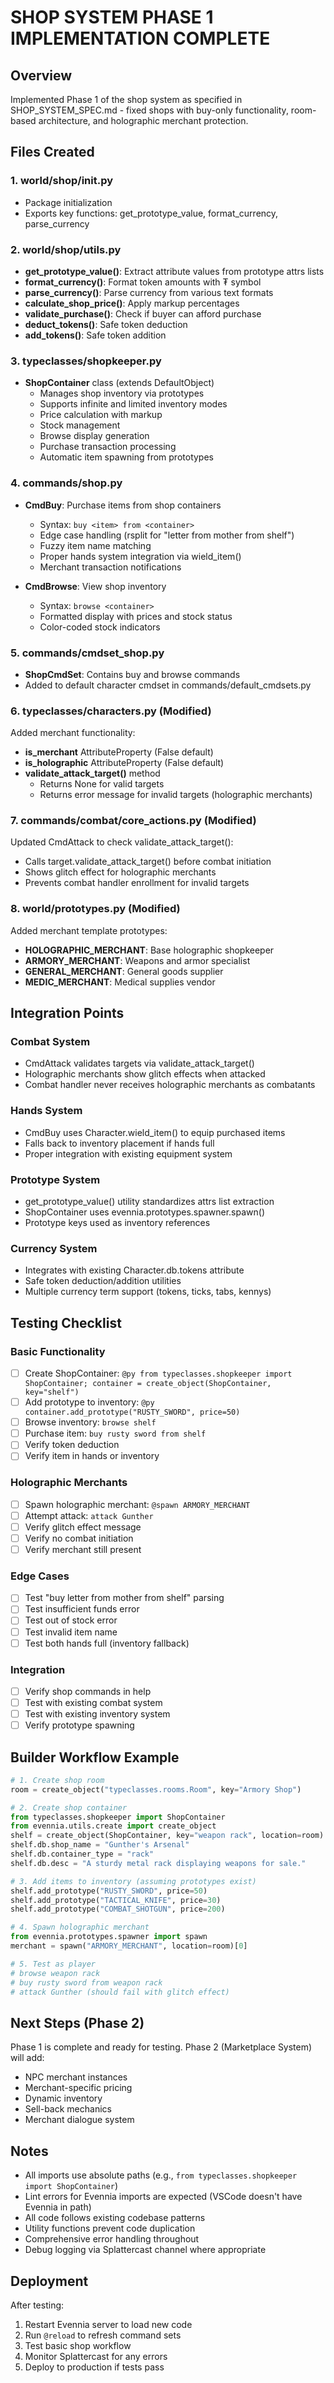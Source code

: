 # SHOP SYSTEM PHASE 1 IMPLEMENTATION COMPLETE

## Overview
Implemented Phase 1 of the shop system as specified in SHOP_SYSTEM_SPEC.md - fixed shops with buy-only functionality, room-based architecture, and holographic merchant protection.

## Files Created

### 1. world/shop/__init__.py
- Package initialization
- Exports key functions: get_prototype_value, format_currency, parse_currency

### 2. world/shop/utils.py
- **get_prototype_value()**: Extract attribute values from prototype attrs lists
- **format_currency()**: Format token amounts with ₮ symbol
- **parse_currency()**: Parse currency from various text formats
- **calculate_shop_price()**: Apply markup percentages
- **validate_purchase()**: Check if buyer can afford purchase
- **deduct_tokens()**: Safe token deduction
- **add_tokens()**: Safe token addition

### 3. typeclasses/shopkeeper.py
- **ShopContainer** class (extends DefaultObject)
  - Manages shop inventory via prototypes
  - Supports infinite and limited inventory modes
  - Price calculation with markup
  - Stock management
  - Browse display generation
  - Purchase transaction processing
  - Automatic item spawning from prototypes

### 4. commands/shop.py
- **CmdBuy**: Purchase items from shop containers
  - Syntax: `buy <item> from <container>`
  - Edge case handling (rsplit for "letter from mother from shelf")
  - Fuzzy item name matching
  - Proper hands system integration via wield_item()
  - Merchant transaction notifications
  
- **CmdBrowse**: View shop inventory
  - Syntax: `browse <container>`
  - Formatted display with prices and stock status
  - Color-coded stock indicators

### 5. commands/cmdset_shop.py
- **ShopCmdSet**: Contains buy and browse commands
- Added to default character cmdset in commands/default_cmdsets.py

### 6. typeclasses/characters.py (Modified)
Added merchant functionality:
- **is_merchant** AttributeProperty (False default)
- **is_holographic** AttributeProperty (False default)
- **validate_attack_target()** method
  - Returns None for valid targets
  - Returns error message for invalid targets (holographic merchants)

### 7. commands/combat/core_actions.py (Modified)
Updated CmdAttack to check validate_attack_target():
- Calls target.validate_attack_target() before combat initiation
- Shows glitch effect for holographic merchants
- Prevents combat handler enrollment for invalid targets

### 8. world/prototypes.py (Modified)
Added merchant template prototypes:
- **HOLOGRAPHIC_MERCHANT**: Base holographic shopkeeper
- **ARMORY_MERCHANT**: Weapons and armor specialist
- **GENERAL_MERCHANT**: General goods supplier
- **MEDIC_MERCHANT**: Medical supplies vendor

## Integration Points

### Combat System
- CmdAttack validates targets via validate_attack_target()
- Holographic merchants show glitch effects when attacked
- Combat handler never receives holographic merchants as combatants

### Hands System
- CmdBuy uses Character.wield_item() to equip purchased items
- Falls back to inventory placement if hands full
- Proper integration with existing equipment system

### Prototype System
- get_prototype_value() utility standardizes attrs list extraction
- ShopContainer uses evennia.prototypes.spawner.spawn()
- Prototype keys used as inventory references

### Currency System
- Integrates with existing Character.db.tokens attribute
- Safe token deduction/addition utilities
- Multiple currency term support (tokens, ticks, tabs, kennys)

## Testing Checklist

### Basic Functionality
- [ ] Create ShopContainer: `@py from typeclasses.shopkeeper import ShopContainer; container = create_object(ShopContainer, key="shelf")`
- [ ] Add prototype to inventory: `@py container.add_prototype("RUSTY_SWORD", price=50)`
- [ ] Browse inventory: `browse shelf`
- [ ] Purchase item: `buy rusty sword from shelf`
- [ ] Verify token deduction
- [ ] Verify item in hands or inventory

### Holographic Merchants
- [ ] Spawn holographic merchant: `@spawn ARMORY_MERCHANT`
- [ ] Attempt attack: `attack Gunther`
- [ ] Verify glitch effect message
- [ ] Verify no combat initiation
- [ ] Verify merchant still present

### Edge Cases
- [ ] Test "buy letter from mother from shelf" parsing
- [ ] Test insufficient funds error
- [ ] Test out of stock error
- [ ] Test invalid item name
- [ ] Test both hands full (inventory fallback)

### Integration
- [ ] Verify shop commands in help
- [ ] Test with existing combat system
- [ ] Test with existing inventory system
- [ ] Verify prototype spawning

## Builder Workflow Example

```python
# 1. Create shop room
room = create_object("typeclasses.rooms.Room", key="Armory Shop")

# 2. Create shop container
from typeclasses.shopkeeper import ShopContainer
from evennia.utils.create import create_object
shelf = create_object(ShopContainer, key="weapon rack", location=room)
shelf.db.shop_name = "Gunther's Arsenal"
shelf.db.container_type = "rack"
shelf.db.desc = "A sturdy metal rack displaying weapons for sale."

# 3. Add items to inventory (assuming prototypes exist)
shelf.add_prototype("RUSTY_SWORD", price=50)
shelf.add_prototype("TACTICAL_KNIFE", price=30)
shelf.add_prototype("COMBAT_SHOTGUN", price=200)

# 4. Spawn holographic merchant
from evennia.prototypes.spawner import spawn
merchant = spawn("ARMORY_MERCHANT", location=room)[0]

# 5. Test as player
# browse weapon rack
# buy rusty sword from weapon rack
# attack Gunther (should fail with glitch effect)
```

## Next Steps (Phase 2)

Phase 1 is complete and ready for testing. Phase 2 (Marketplace System) will add:
- NPC merchant instances
- Merchant-specific pricing
- Dynamic inventory
- Sell-back mechanics
- Merchant dialogue system

## Notes

- All imports use absolute paths (e.g., `from typeclasses.shopkeeper import ShopContainer`)
- Lint errors for Evennia imports are expected (VSCode doesn't have Evennia in path)
- All code follows existing codebase patterns
- Utility functions prevent code duplication
- Comprehensive error handling throughout
- Debug logging via Splattercast channel where appropriate

## Deployment

After testing:
1. Restart Evennia server to load new code
2. Run `@reload` to refresh command sets
3. Test basic shop workflow
4. Monitor Splattercast for any errors
5. Deploy to production if tests pass
